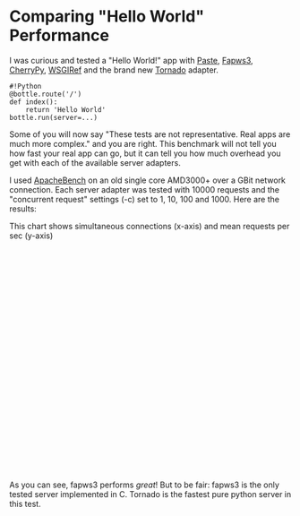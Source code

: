# Comparing "Hello World" Performance

I was curious and tested a "Hello World!" app with [Paste](http://pythonpaste.org/), [Fapws3](http://github.com/william-os4y/fapws3), [CherryPy](http://www.cherrypy.org/), [WSGIRef](http://www.wsgi.org/wsgi/) and the brand new [Tornado](http://www.tornadoweb.org/) adapter.

    #!Python
    @bottle.route('/')
    def index():
        return 'Hello World'
    bottle.run(server=...)

Some of you will now say "These tests are not representative. Real apps are much more complex." and you are right. This benchmark will not tell you how fast your real app can go, but it can tell you how much overhead you get with each of the available server adapters.

I used [ApacheBench](http://en.wikipedia.org/wiki/ApacheBench) on an old single core AMD3000+ over a GBit network connection. Each server adapter was tested with 10000 requests and the "concurrent request" settings (-c) set to 1, 10, 100 and 1000. Here are the results:

This chart shows simultaneous connections (x-axis) and mean requests per sec (y-axis)

<div id="ChartContainer" style="width:600px; height:400px;"></div>

As you can see, fapws3 performs *great*! But to be fair: fapws3 is the only tested server implemented in C. Tornado is the fastest pure python server in this test.

<script src="http://www.highcharts.com/js/highcharts.js" type="text/javascript"></script>
<!--[if IE]>
<script src="http://www.highcharts.com/js/excanvas-compressed.js" type="text/javascript"></script>
<![endif]-->

<script type="text/javascript">
   $(document).ready(function() {
var chart = new Highcharts.Chart({
   chart: { renderTo: 'ChartContainer', margin: [60, 150, 60, 60] },
   title: { text: 'Requests per Second' },
   subtitle: { text: 'Depending on Number of Simultaneous Connections' },
   xAxis: {
      title: { text: 'Connections' },
      categories: [1, 10, 100, 1000],
   },
   yAxis: { title: { text: 'Requests per Second' }, },
   tooltip: {
      formatter: function() {
                return '<b>'+ this.series.name +'</b><br/>'+
            this.x +': '+ this.y +'req/s';
      }
   },
   legend: {
      layout: 'vertical',
      style: {
         left: 'auto',
         bottom: 'auto',
         right: '10px',
         top: '100px'
      }
   },
   series: [
     {name: 'Fapws3',    data: [1707.94, 2058.70, 2070.98, 1960.06]},
     {name: 'Tornado', data: [1143.59, 1498.65, 1466.11, 1413.46]},
     {name: 'CherryPy', data: [1091.10, 1146.08, 1227.02, 731.12]},
     {name: 'WSGIRef', data: [608.66, 739.33, 611.85, 680.95]},
     {name: 'Paste', data: [518.35, 588.38, 570.65, 553.82]},
   ]
});
})
</script>

